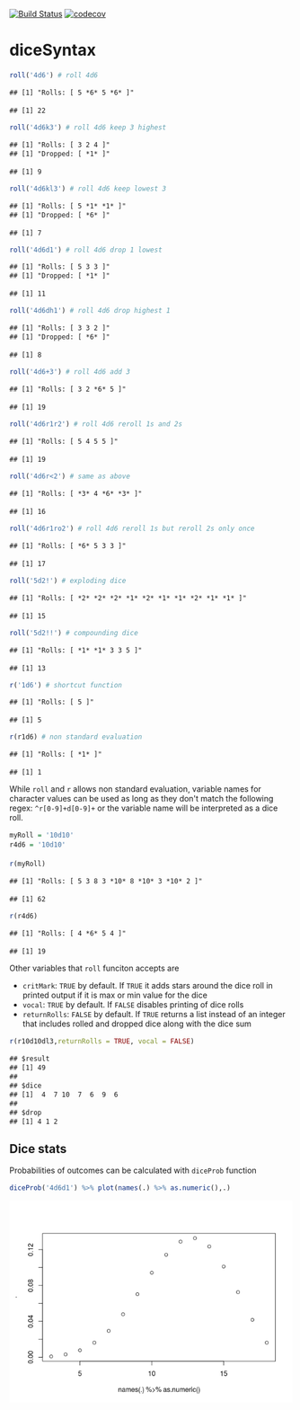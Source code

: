 
[![Build Status](https://travis-ci.org/oganm/diceSyntax.svg?branch=master)](https://travis-ci.org/oganm/diceSyntax) [![codecov](https://codecov.io/gh/oganm/diceSyntax/branch/master/graph/badge.svg)](https://codecov.io/gh/oganm/diceSyntax)

diceSyntax
==========

``` r
roll('4d6') # roll 4d6
```

    ## [1] "Rolls: [ 5 *6* 5 *6* ]"

    ## [1] 22

``` r
roll('4d6k3') # roll 4d6 keep 3 highest
```

    ## [1] "Rolls: [ 3 2 4 ]"
    ## [1] "Dropped: [ *1* ]"

    ## [1] 9

``` r
roll('4d6kl3') # roll 4d6 keep lowest 3
```

    ## [1] "Rolls: [ 5 *1* *1* ]"
    ## [1] "Dropped: [ *6* ]"

    ## [1] 7

``` r
roll('4d6d1') # roll 4d6 drop 1 lowest
```

    ## [1] "Rolls: [ 5 3 3 ]"
    ## [1] "Dropped: [ *1* ]"

    ## [1] 11

``` r
roll('4d6dh1') # roll 4d6 drop highest 1
```

    ## [1] "Rolls: [ 3 3 2 ]"
    ## [1] "Dropped: [ *6* ]"

    ## [1] 8

``` r
roll('4d6+3') # roll 4d6 add 3
```

    ## [1] "Rolls: [ 3 2 *6* 5 ]"

    ## [1] 19

``` r
roll('4d6r1r2') # roll 4d6 reroll 1s and 2s
```

    ## [1] "Rolls: [ 5 4 5 5 ]"

    ## [1] 19

``` r
roll('4d6r<2') # same as above
```

    ## [1] "Rolls: [ *3* 4 *6* *3* ]"

    ## [1] 16

``` r
roll('4d6r1ro2') # roll 4d6 reroll 1s but reroll 2s only once
```

    ## [1] "Rolls: [ *6* 5 3 3 ]"

    ## [1] 17

``` r
roll('5d2!') # exploding dice
```

    ## [1] "Rolls: [ *2* *2* *2* *1* *2* *1* *1* *2* *1* *1* ]"

    ## [1] 15

``` r
roll('5d2!!') # compounding dice
```

    ## [1] "Rolls: [ *1* *1* 3 3 5 ]"

    ## [1] 13

``` r
r('1d6') # shortcut function
```

    ## [1] "Rolls: [ 5 ]"

    ## [1] 5

``` r
r(r1d6) # non standard evaluation
```

    ## [1] "Rolls: [ *1* ]"

    ## [1] 1

While `roll` and `r` allows non standard evaluation, variable names for character values can be used as long as they don't match the following regex: `^r[0-9]+d[0-9]+` or the variable name will be interpreted as a dice roll.

``` r
myRoll = '10d10'
r4d6 = '10d10'

r(myRoll)
```

    ## [1] "Rolls: [ 5 3 8 3 *10* 8 *10* 3 *10* 2 ]"

    ## [1] 62

``` r
r(r4d6)
```

    ## [1] "Rolls: [ 4 *6* 5 4 ]"

    ## [1] 19

Other variables that `roll` funciton accepts are

-   `critMark`: `TRUE` by default. If `TRUE` it adds stars around the dice roll in printed output if it is max or min value for the dice
-   `vocal`: `TRUE` by default. If `FALSE` disables printing of dice rolls
-   `returnRolls`: `FALSE` by default. If `TRUE` returns a list instead of an integer that includes rolled and dropped dice along with the dice sum

``` r
r(r10d10dl3,returnRolls = TRUE, vocal = FALSE)
```

    ## $result
    ## [1] 49
    ## 
    ## $dice
    ## [1]  4  7 10  7  6  9  6
    ## 
    ## $drop
    ## [1] 4 1 2

Dice stats
----------

Probabilities of outcomes can be calculated with `diceProb` function

``` r
diceProb('4d6d1') %>% plot(names(.) %>% as.numeric(),.)
```

![](README_files/figure-markdown_github/unnamed-chunk-4-1.png)
